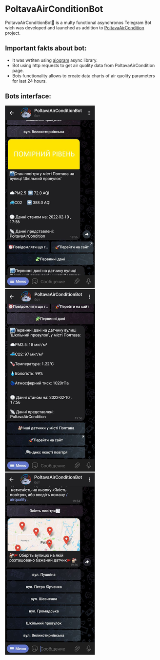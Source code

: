 # PoltavaAirConditionBot
PoltavaAirConditionBot🤖 is a multy functional asynchronos Telegram Bot wich was developed and launched as addition to [PoltavaAirCondition](https://github.com/KytryshAndrii/PoltavaAirCondition) project.

## Important fakts about bot:
* It was wrtiten using [aiogram](https://aiogram.dev/) async library.
* Bot using http requests to get air quolity data from PoltavaAirCondition page.
* Bots functionality allows to create data charts of air quolity parameters for last 24 hours.

## Bots interface:

![1](./img/botallert.png)
![2](./img/botdata.png)
![3](./img/botmap.png)


